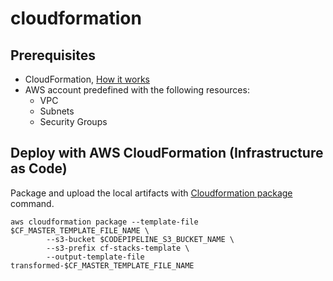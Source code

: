 # cloudformation

## Prerequisites

- Cloud​Formation, [How it works](https://aws.amazon.com/cloudformation/)
- AWS account predefined with the following resources:
  - VPC
  - Subnets
  - Security Groups

## Deploy with AWS CloudFormation (Infrastructure as Code)

Package and upload the local artifacts with [Cloudformation package](https://docs.aws.amazon.com/cli/latest/reference/cloudformation/package.html) command.

```cli
aws cloudformation package --template-file $CF_MASTER_TEMPLATE_FILE_NAME \
        --s3-bucket $CODEPIPELINE_S3_BUCKET_NAME \
        --s3-prefix cf-stacks-template \
        --output-template-file transformed-$CF_MASTER_TEMPLATE_FILE_NAME
```
